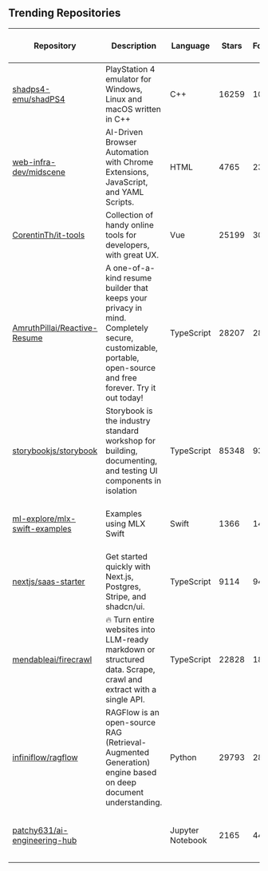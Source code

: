 ## Trending Repositories

| Repository | Description | Language | Stars | Forks | Built By | Current Period Stars |
|------------|-------------|----------|-------|-------|----------|---------------------|
| [shadps4-emu/shadPS4](https://github.com/shadps4-emu/shadPS4) | PlayStation 4 emulator for Windows, Linux and macOS written in C++ | C++ | 16259 | 1003 | [georgemoralis](https://github.com/georgemoralis), [psucien](https://github.com/psucien), [squidbus](https://github.com/squidbus), [raphaelthegreat](https://github.com/raphaelthegreat), [DanielSvoboda](https://github.com/DanielSvoboda) | 1452 |
| [web-infra-dev/midscene](https://github.com/web-infra-dev/midscene) | AI-Driven Browser Automation with Chrome Extensions, JavaScript, and YAML Scripts. | HTML | 4765 | 235 | [zhoushaw](https://github.com/zhoushaw), [yuyutaotao](https://github.com/yuyutaotao), [quanru](https://github.com/quanru), [YadlaMani](https://github.com/YadlaMani) | 342 |
| [CorentinTh/it-tools](https://github.com/CorentinTh/it-tools) | Collection of handy online tools for developers, with great UX. | Vue | 25199 | 3079 | [CorentinTh](https://github.com/CorentinTh), [cgoIT](https://github.com/cgoIT), [sharevb](https://github.com/sharevb), [marvin-j97](https://github.com/marvin-j97) | 212 |
| [AmruthPillai/Reactive-Resume](https://github.com/AmruthPillai/Reactive-Resume) | A one-of-a-kind resume builder that keeps your privacy in mind. Completely secure, customizable, portable, open-source and free forever. Try it out today! | TypeScript | 28207 | 2868 | [AmruthPillai](https://github.com/AmruthPillai), [gianantoniopini](https://github.com/gianantoniopini), [crowdin-bot](https://github.com/crowdin-bot), [abizek](https://github.com/abizek) | 268 |
| [storybookjs/storybook](https://github.com/storybookjs/storybook) | Storybook is the industry standard workshop for building, documenting, and testing UI components in isolation | TypeScript | 85348 | 9397 | [shilman](https://github.com/shilman), [ndelangen](https://github.com/ndelangen), [Hypnosphi](https://github.com/Hypnosphi), [tmeasday](https://github.com/tmeasday), [yannbf](https://github.com/yannbf) | 22 |
| [ml-explore/mlx-swift-examples](https://github.com/ml-explore/mlx-swift-examples) | Examples using MLX Swift | Swift | 1366 | 145 | [davidkoski](https://github.com/davidkoski), [DePasqualeOrg](https://github.com/DePasqualeOrg), [awni](https://github.com/awni), [johnmai-dev](https://github.com/johnmai-dev), [1-ashraful-islam](https://github.com/1-ashraful-islam) | 73 |
| [nextjs/saas-starter](https://github.com/nextjs/saas-starter) | Get started quickly with Next.js, Postgres, Stripe, and shadcn/ui. | TypeScript | 9114 | 943 | [leerob](https://github.com/leerob), [Prathamesh-chougale-17](https://github.com/Prathamesh-chougale-17), [slavingia](https://github.com/slavingia), [dikaio](https://github.com/dikaio), [notrab](https://github.com/notrab) | 528 |
| [mendableai/firecrawl](https://github.com/mendableai/firecrawl) | 🔥 Turn entire websites into LLM-ready markdown or structured data. Scrape, crawl and extract with a single API. | TypeScript | 22828 | 1825 | [nickscamara](https://github.com/nickscamara), [rafaelsideguide](https://github.com/rafaelsideguide), [mogery](https://github.com/mogery), [ericciarla](https://github.com/ericciarla), [calebpeffer](https://github.com/calebpeffer) | 327 |
| [infiniflow/ragflow](https://github.com/infiniflow/ragflow) | RAGFlow is an open-source RAG (Retrieval-Augmented Generation) engine based on deep document understanding. | Python | 29793 | 2807 | [KevinHuSh](https://github.com/KevinHuSh), [cike8899](https://github.com/cike8899), [writinwaters](https://github.com/writinwaters), [yuzhichang](https://github.com/yuzhichang), [JinHai-CN](https://github.com/JinHai-CN) | 168 |
| [patchy631/ai-engineering-hub](https://github.com/patchy631/ai-engineering-hub) |  | Jupyter Notebook | 2165 | 444 | [patchy631](https://github.com/patchy631), [ChawlaAvi](https://github.com/ChawlaAvi), [scott------](https://github.com/scott------), [gagb](https://github.com/gagb), [annimukherjee](https://github.com/annimukherjee) | 79 |
